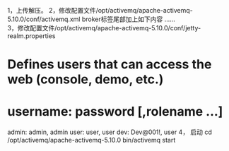 1，上传解压。
2，修改配置文件/opt/activemq/apache-activemq-5.10.0/conf/activemq.xml
   broker标签尾部加上如下内容
   <broker>
       ......  
       <plugins>
            <simpleAuthenticationPlugin>
               <users>
                   <authenticationUser username="dev" password="Dev@001!" groups="users,admins"/>
               </users>
            </simpleAuthenticationPlugin>
        </plugins>
    </broker>
3，修改配置文件/opt/activemq/apache-activemq-5.10.0/conf/jetty-realm.properties
   # Defines users that can access the web (console, demo, etc.)
   # username: password [,rolename ...]
   admin: admin, admin
   user: user, user
   dev: Dev@001!, user
4， 启动
     cd /opt/activemq/apache-activemq-5.10.0
     bin/activemq start